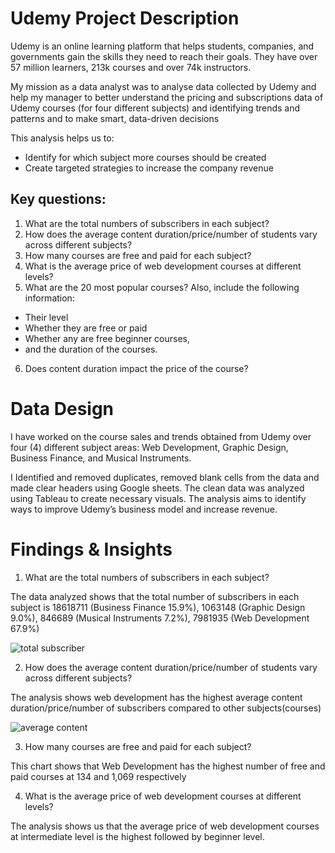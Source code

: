 # Udemy Project Description

Udemy is an online learning platform that helps students, companies, and governments gain the skills they need to reach their goals. They have over 57 million learners, 213k courses and over 74k instructors.

My mission as a data analyst was to analyse data collected by Udemy and help my manager to better understand the pricing and subscriptions data of Udemy courses (for four different subjects) and identifying trends and patterns and to make smart, data-driven decisions

This analysis helps us to:
- Identify for which subject more courses should be created
- Create targeted strategies to increase the company revenue 

## Key questions:

1. What are the total numbers of subscribers in each subject?
2. How does the average content duration/price/number of students vary across different subjects?
3. How many courses are free and paid for each subject?
4. What is the average price of web development courses at different levels?
5. What are the 20 most popular courses? Also, include the following information:
- Their level
- Whether they are free or paid
- Whether any are free beginner courses,
- and the duration of the courses.
6. Does content duration impact the price of the course?

# Data Design

I have worked on the course sales and trends obtained from Udemy over four (4) different subject areas: Web Development, Graphic Design, Business Finance, and Musical Instruments.

I Identified and removed duplicates, removed blank cells from the data and made clear headers using Google sheets. The clean data was analyzed using Tableau to create necessary visuals. The analysis aims to identify ways to improve Udemy’s business model and increase revenue.

# Findings & Insights

1.  What are the total numbers of subscribers in each subject?
   
The data analyzed shows that the total number of subscribers in each subject is 18618711 (Business Finance 15.9%), 1063148 (Graphic Design 9.0%), 846689 (Musical Instruments 7.2%), 7981935 (Web Development 67.9%)

![total subscriber](https://github.com/user-attachments/assets/dd5c6503-60ba-4c96-94f5-be1ef612337b)

2. How does the average content duration/price/number of students vary across different subjects?

The analysis shows web development has the highest average content duration/price/number of subscribers compared to other subjects(courses)

![average content](https://github.com/user-attachments/assets/5bf24357-8090-4cb5-9f0f-39e30151a837)

3. How many courses are free and paid for each subject?

This chart  shows that Web Development has the highest number of free and paid courses at 134 and 1,069 respectively 



4. What is the average price of web development courses at different levels?

The analysis shows us that the average price of web development courses at intermediate level is the highest followed by beginner level.





